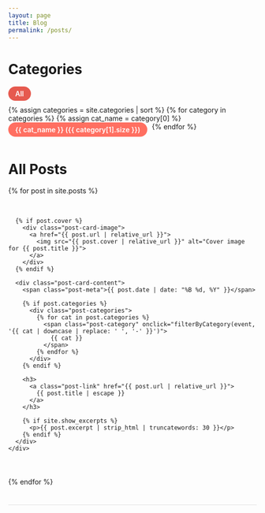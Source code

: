 ```yaml
---
layout: page
title: Blog
permalink: /posts/
---
```


<style>
  .categories-bar {
    margin-bottom: 2rem;
    display: flex;
    flex-wrap: wrap;
  }

  .category-pill {
    display: inline-block;
    background-color: #ff6f61;
    color: white;
    font-weight: 600;
    padding: 6px 14px;
    margin: 0 0.6rem 0.6rem 0;
    border-radius: 20px;
    cursor: pointer;
    text-decoration: none;
    user-select: none;
    transition: background-color 0.3s ease;
  }

  .category-pill:hover,
  .category-pill.active {
    background-color: #e65a4f;
  }

  .posts-grid {
    display: flex;
    flex-direction: column;
    gap: 2rem;
  }

  .post-card {
    display: flex;
    flex-wrap: wrap;
    gap: 1.5rem;
    border-bottom: 1px solid #e0e0e0;
    padding-bottom: 1.5rem;
  }

  .post-card-image {
    flex: 1 1 300px;
    max-width: 400px;
  }

  .post-card-image img {
    width: 100%;
    height: auto;
    object-fit: cover;
    border-radius: 8px;
  }

  .post-card-content {
    flex: 2 1 400px;
    min-width: 280px;
    text-align: justify;
  }

  .post-card-content h3 {
    margin-top: 0.3rem;
    margin-bottom: 0.5rem;
  }

  .post-card-content p {
    margin: 0.5rem 0 0;
    color: #555;
    font-size: 1rem;
    line-height: 1.6;
  }

  .post-categories {
    margin: 0.5rem 0;
  }

  .post-category {
    display: inline-block;
    background-color: #f0f0f0;
    color: #333;
    padding: 2px 8px;
    margin-right: 0.5rem;
    border-radius: 12px;
    font-size: 0.85rem;
    text-decoration: none;
    cursor: pointer;
    transition: background-color 0.3s ease;
  }

  .post-category:hover {
    background-color: #e0e0e0;
    text-decoration: none;
  }

  @media (max-width: 768px) {
    .post-card {
      flex-direction: column;
      align-items: center;
      text-align: center;
    }

    .post-card-content {
      text-align: justify;
    }
  }
</style>

<!-- Category Filter Pills -->
<h1 class="page-heading">Categories</h1>
<div class="categories-bar" id="categories-bar">
  <span class="category-pill active" data-category="all">All</span>
  {% assign categories = site.categories | sort %}
  {% for category in categories %}
    {% assign cat_name = category[0] %}
    <span class="category-pill" data-category="{{ cat_name | downcase | replace: ' ', '-' }}">
      {{ cat_name }} ({{ category[1].size }})
    </span>
  {% endfor %}
</div>

<!-- Posts Grid -->
<h1 class="page-heading">All Posts</h1>
<div class="posts-grid" id="posts-grid">
  {% for post in site.posts %}
    <div class="post-card" data-categories="{{ post.categories | map: 'downcase' | map: 'replace', ' ', '-' | join: '|' }}">

      {% if post.cover %}
        <div class="post-card-image">
          <a href="{{ post.url | relative_url }}">
            <img src="{{ post.cover | relative_url }}" alt="Cover image for {{ post.title }}">
          </a>
        </div>
      {% endif %}

      <div class="post-card-content">
        <span class="post-meta">{{ post.date | date: "%B %d, %Y" }}</span>

        {% if post.categories %}
          <div class="post-categories">
            {% for cat in post.categories %}
              <span class="post-category" onclick="filterByCategory(event, '{{ cat | downcase | replace: ' ', '-' }}')">
                {{ cat }}
              </span>
            {% endfor %}
          </div>
        {% endif %}

        <h3>
          <a class="post-link" href="{{ post.url | relative_url }}">
            {{ post.title | escape }}
          </a>
        </h3>

        {% if site.show_excerpts %}
          <p>{{ post.excerpt | strip_html | truncatewords: 30 }}</p>
        {% endif %}
      </div>
    </div>
  {% endfor %}
</div>

<script>
  document.addEventListener('DOMContentLoaded', function () {
    const categoriesBar = document.getElementById('categories-bar');
    const postsGrid = document.getElementById('posts-grid');
    const posts = postsGrid.querySelectorAll('.post-card');
    const categoryPills = categoriesBar.querySelectorAll('.category-pill');

    function filterPosts(category) {
      posts.forEach(post => {
        const cats = post.dataset.categories;
        if (category === 'all' || (cats && cats.split('|').includes(category))) {
          post.style.display = 'flex';
        } else {
          post.style.display = 'none';
        }
      });
    }

    function setActiveCategory(selectedCategory) {
      categoryPills.forEach(pill => {
        pill.classList.toggle('active', pill.dataset.category === selectedCategory);
      });
    }

    categoriesBar.addEventListener('click', function (e) {
      if (e.target.classList.contains('category-pill')) {
        const category = e.target.dataset.category;
        filterPosts(category);
        setActiveCategory(category);
      }
    });

    window.filterByCategory = function (event, category) {
      event.preventDefault();
      filterPosts(category);
      setActiveCategory(category);
      categoriesBar.scrollIntoView({ behavior: 'smooth' });
    }

    filterPosts('all'); // Show all by default
  });
</script>